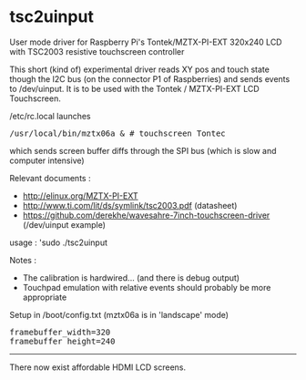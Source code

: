 # tsc2uinput
User mode driver for Raspberry Pi's Tontek/MZTX-PI-EXT  320x240 LCD with TSC2003 resistive touchscreen controller

This short (kind of) experimental driver reads XY pos and touch state
though the I2C bus (on the connector P1 of Raspberries) and sends events
to /dev/uinput.  It is to be used with the Tontek / MZTX-PI-EXT LCD Touchscreen.

/etc/rc.local launches 
<pre>
/usr/local/bin/mztx06a & # touchscreen Tontec
</pre>
which sends screen buffer diffs through the SPI bus (which is slow and computer intensive)

Relevant documents :
* http://elinux.org/MZTX-PI-EXT
* http://www.ti.com/lit/ds/symlink/tsc2003.pdf (datasheet)
* https://github.com/derekhe/wavesahre-7inch-touchscreen-driver (/dev/uinput example)

usage : 'sudo ./tsc2uinput

Notes :
* The calibration is hardwired... (and there is debug output)
* Touchpad emulation with relative events should probably be more appropriate

Setup in /boot/config.txt (mztx06a is in 'landscape' mode)
<pre>
framebuffer_width=320
framebuffer_height=240
</pre>
----------------
There now exist affordable HDMI LCD screens.
